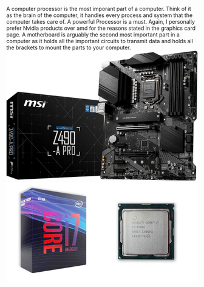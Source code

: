 A computer processor is the most imporant part of a computer. Think of it as the brain of the computer, it handles every process and system that the computer takes care of. A powerful Processor is a must. Again, I personally prefer Nvidia products over amd for the reasons stated in the graphics card page.
A motherboard is arguably the second most important part in a computer as it holds all the important circuits to transmit data and holds all the brackets to mount the parts to your computer.
![Motherboard](Motherboard.jpeg)
![Processor](Processor.jpeg)

